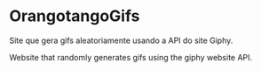 # OrangotangoGifs
Site que gera gifs aleatoriamente usando a API do site Giphy.

Website that randomly generates gifs using the giphy website API.
